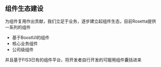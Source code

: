 ## 组件生态建设

为组件复用作出贡献，我们立足于业务，逐步建立起组件生态，目前Rosetta提供一系列的组件
- 基于BoostUI的组件
- 核心业务组件
- 公司级组件

并且基于FIS3已有的组件平台，将开发者自行开发的可服用组件囊括进来
